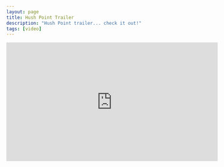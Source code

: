 ```yaml
---
layout: page
title: Hush Point Trailer
description: "Hush Point trailer... check it out!"
tags: [video]
---
```


<div class="embed-responsive embed-responsive-16by9"><iframe width="560" height="315" src="https://www.youtube.com/embed/VfE-6nLKZUw" frameborder="0" allowfullscreen></iframe></div>